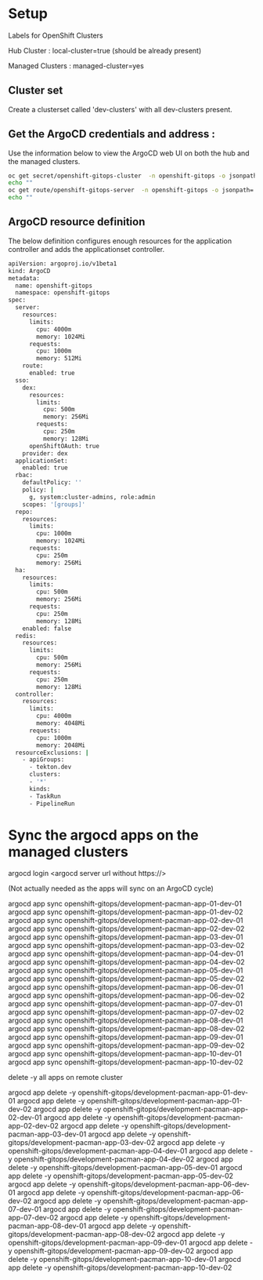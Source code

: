 # Setup

Labels for OpenShift Clusters

Hub Cluster :
  local-cluster=true (should be already present)

Managed Clusters : 
  managed-cluster=yes

## Cluster set

Create a clusterset called 'dev-clusters' with all dev-clusters present.

## Get the ArgoCD credentials and address :

Use the information below to view the ArgoCD web UI on both the hub and the managed clusters.
````bash
oc get secret/openshift-gitops-cluster  -n openshift-gitops -o jsonpath='{.data.admin\.password}' | base64 -d 
echo ""
oc get route/openshift-gitops-server  -n openshift-gitops -o jsonpath='{"https://"}''{.spec.host}'
echo ""
````


## ArgoCD resource definition

The below definition configures enough resources for the application controller and adds the applicationset controller.

````bash
apiVersion: argoproj.io/v1beta1
kind: ArgoCD
metadata:
  name: openshift-gitops
  namespace: openshift-gitops
spec:
  server:
    resources:
      limits:
        cpu: 4000m
        memory: 1024Mi
      requests:
        cpu: 1000m
        memory: 512Mi
    route:
      enabled: true
  sso:
    dex:
      resources:
        limits:
          cpu: 500m
          memory: 256Mi
        requests:
          cpu: 250m
          memory: 128Mi
      openShiftOAuth: true
    provider: dex
  applicationSet:
    enabled: true
  rbac:
    defaultPolicy: ''
    policy: |
      g, system:cluster-admins, role:admin
    scopes: '[groups]'
  repo:
    resources:
      limits:
        cpu: 1000m
        memory: 1024Mi
      requests:
        cpu: 250m
        memory: 256Mi
  ha:
    resources:
      limits:
        cpu: 500m
        memory: 256Mi
      requests:
        cpu: 250m
        memory: 128Mi
    enabled: false
  redis:
    resources:
      limits:
        cpu: 500m
        memory: 256Mi
      requests:
        cpu: 250m
        memory: 128Mi
  controller:
    resources:
      limits:
        cpu: 4000m
        memory: 4048Mi
      requests:
        cpu: 1000m
        memory: 2048Mi
  resourceExclusions: |
    - apiGroups:
      - tekton.dev
      clusters:
      - '*'
      kinds:
      - TaskRun
      - PipelineRun        
````

# Sync the argocd apps on the managed clusters 

argocd login <argocd server url without https://>

(Not actually needed as the apps will sync on an ArgoCD cycle)

argocd app sync openshift-gitops/development-pacman-app-01-dev-01
argocd app sync openshift-gitops/development-pacman-app-01-dev-02
argocd app sync openshift-gitops/development-pacman-app-02-dev-01
argocd app sync openshift-gitops/development-pacman-app-02-dev-02
argocd app sync openshift-gitops/development-pacman-app-03-dev-01
argocd app sync openshift-gitops/development-pacman-app-03-dev-02
argocd app sync openshift-gitops/development-pacman-app-04-dev-01
argocd app sync openshift-gitops/development-pacman-app-04-dev-02
argocd app sync openshift-gitops/development-pacman-app-05-dev-01
argocd app sync openshift-gitops/development-pacman-app-05-dev-02
argocd app sync openshift-gitops/development-pacman-app-06-dev-01
argocd app sync openshift-gitops/development-pacman-app-06-dev-02
argocd app sync openshift-gitops/development-pacman-app-07-dev-01
argocd app sync openshift-gitops/development-pacman-app-07-dev-02
argocd app sync openshift-gitops/development-pacman-app-08-dev-01
argocd app sync openshift-gitops/development-pacman-app-08-dev-02
argocd app sync openshift-gitops/development-pacman-app-09-dev-01
argocd app sync openshift-gitops/development-pacman-app-09-dev-02
argocd app sync openshift-gitops/development-pacman-app-10-dev-01
argocd app sync openshift-gitops/development-pacman-app-10-dev-02


delete -y all apps on remote cluster

argocd app delete -y openshift-gitops/development-pacman-app-01-dev-01
argocd app delete -y openshift-gitops/development-pacman-app-01-dev-02
argocd app delete -y openshift-gitops/development-pacman-app-02-dev-01
argocd app delete -y openshift-gitops/development-pacman-app-02-dev-02
argocd app delete -y openshift-gitops/development-pacman-app-03-dev-01
argocd app delete -y openshift-gitops/development-pacman-app-03-dev-02
argocd app delete -y openshift-gitops/development-pacman-app-04-dev-01
argocd app delete -y openshift-gitops/development-pacman-app-04-dev-02
argocd app delete -y openshift-gitops/development-pacman-app-05-dev-01
argocd app delete -y openshift-gitops/development-pacman-app-05-dev-02
argocd app delete -y openshift-gitops/development-pacman-app-06-dev-01
argocd app delete -y openshift-gitops/development-pacman-app-06-dev-02
argocd app delete -y openshift-gitops/development-pacman-app-07-dev-01
argocd app delete -y openshift-gitops/development-pacman-app-07-dev-02
argocd app delete -y openshift-gitops/development-pacman-app-08-dev-01
argocd app delete -y openshift-gitops/development-pacman-app-08-dev-02
argocd app delete -y openshift-gitops/development-pacman-app-09-dev-01
argocd app delete -y openshift-gitops/development-pacman-app-09-dev-02
argocd app delete -y openshift-gitops/development-pacman-app-10-dev-01
argocd app delete -y openshift-gitops/development-pacman-app-10-dev-02